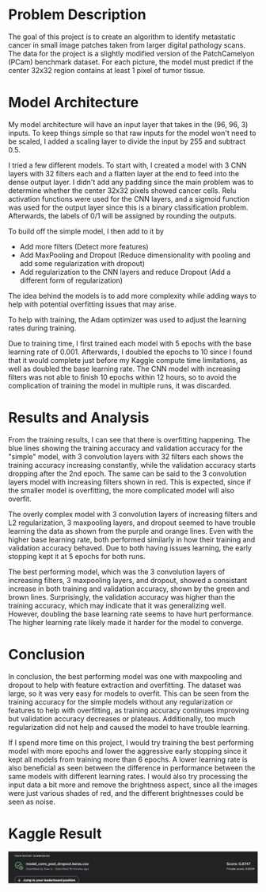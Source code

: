 # Problem Description

The goal of this project is to create an algorithm to identify metastatic cancer in small image patches taken from larger digital pathology scans. The data for the project is a slightly modified version of the PatchCamelyon (PCam) benchmark dataset. For each picture, the model must predict if the center 32x32 region contains at least 1 pixel of tumor tissue. 

# Model Architecture

My model architecture will have an input layer that takes in the (96, 96, 3) inputs. To keep things simple so that raw inputs for the model won't need to be scaled, I added a scaling layer to divide the input by 255 and subtract 0.5. 

I tried a few different models. To start with, I created a model with 3 CNN layers with 32 filters each and a flatten layer at the end to feed into the dense output layer. I didn't add any padding since the main problem was to determine whether the center 32x32 pixels showed cancer cells. Relu activation functions were used for the CNN layers, and a sigmoid function was used for the output layer since this is a binary classification problem. Afterwards, the labels of 0/1 will be assigned by rounding the outputs. 

To build off the simple model, I then add to it by

- Add more filters (Detect more features)
- Add MaxPooling and Dropout (Reduce dimensionality with pooling and add some regularization with dropout)
- Add regularization to the CNN layers and reduce Dropout (Add a different form of regularization)

The idea behind the models is to add more complexity while adding ways to help with potential overfitting issues that may arise. 

To help with training, the Adam optimizer was used to adjust the learning rates during training. 

Due to training time, I first trained each model with 5 epochs with the base learning rate of 0.001. Afterwards, I doubled the epochs to 10 since I found that it would complete just before my Kaggle compute time limitations, as well as doubled the base learning rate. The CNN model with increasing filters was not able to finish 10 epochs within 12 hours, so to avoid the complication of training the model in multiple runs, it was discarded. 

# Results and Analysis

From the training results, I can see that there is overfitting happening. The blue lines showing the training accuracy and validation accuracy for the "simple" model, with 3 convolution layers with 32 filters each shows the training accuracy increasing constantly, while the validation accuracy starts dropping after the 2nd epoch. The same can be said to the 3 convolution layers model with increasing filters shown in red. This is expected, since if the smaller model is overfitting, the more complicated model will also overfit. 

The overly complex model with 3 convolution layers of increasing filters and L2 regularization, 3 maxpooling layers, and dropout seemed to have trouble learning the data as shown from the purple and orange lines. Even with the higher base learning rate, both performed similarly in how their training and validation accuracy behaved. Due to both having issues learning, the early stopping kept it at 5 epochs for both runs. 

The best performing model, which was the 3 convolution layers of increasing filters, 3 maxpooling layers, and dropout, showed a consistant increase in both training and validation accuracy, shown by the green and brown lines. Surprisingly, the validation accuracy was higher than the training accuracy, which may indicate that it was generalizing well. However, doubling the base learning rate seems to have hurt performance. The higher learning rate likely made it harder for the model to converge. 

# Conclusion

In conclusion, the best performing model was one with maxpooling and dropout to help with feature extraction and overfitting. The dataset was large, so it was very easy for models to overfit. This can be seen from the training accuracy for the simple models without any regularization or features to help with overfitting, as training accuracy continues improving but validation accuracy decreases or plateaus. Additionally, too much regularization did not help and caused the model to have trouble learning. 

If I spend more time on this project, I would try training the best performing model with more epochs and lower the aggressive early stopping since it kept all models from training more than 6 epochs. A lower learning rate is also beneficial as seen between the difference in performance between the same models with different learning rates. I would also try processing the input data a bit more and remove the brightness aspect, since all the images were just various shades of red, and the different brightnesses could be seen as noise. 

# Kaggle Result
![](kaggle_result.png)
